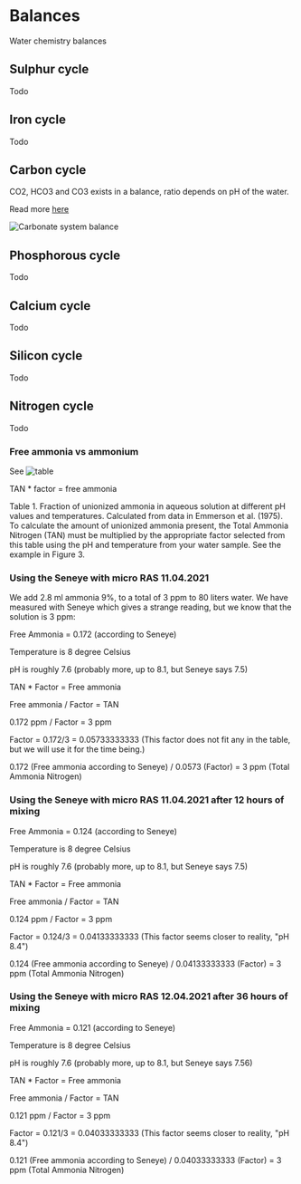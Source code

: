 # Balances

Water chemistry balances

## Sulphur cycle
Todo

## Iron cycle
Todo

## Carbon cycle

CO2, HCO3 and CO3 exists in a balance, ratio depends on pH of the water.

Read more [here](https://www.iaea.org/sites/default/files/18/07/oa-chemistry-dickson-050916.pdf)

![Carbonate system balance](https://upload.wikimedia.org/wikipedia/commons/9/93/Carbonate_system_of_seawater.svg)

## Phosphorous cycle
Todo

## Calcium cycle
Todo

## Silicon cycle
Todo

## Nitrogen cycle
Todo

### Free ammonia vs ammonium
See ![table](https://images.thefishsite.com/fish/legacy/files/articles/old/06-08UFloridaAmmon4.gif)

TAN * factor = free ammonia

Table 1. Fraction of unionized ammonia in aqueous solution at different pH values and temperatures. Calculated from data in Emmerson et al. (1975). To calculate the amount of unionized ammonia present, the Total Ammonia Nitrogen (TAN) must be multiplied by the appropriate factor selected from this table using the pH and temperature from your water sample. See the example in Figure 3.


### Using the Seneye with micro RAS 11.04.2021
We add 2.8 ml ammonia 9%, to a total of 3 ppm to 80 liters water. We have measured with Seneye which gives a strange reading, but we know that the solution is 3 ppm:

Free Ammonia = 0.172 (according to Seneye)

Temperature is 8 degree Celsius

pH is roughly 7.6 (probably more, up to 8.1, but Seneye says 7.5)

TAN * Factor = Free ammonia

Free ammonia / Factor = TAN

0.172 ppm / Factor = 3 ppm

Factor = 0.172/3 = 0.05733333333 (This factor does not fit any in the table, but we will use it for the time being.)

0.172 (Free ammonia according to Seneye) / 0.0573 (Factor) = 3 ppm (Total Ammonia Nitrogen)

### Using the Seneye with micro RAS 11.04.2021 after 12 hours of mixing
Free Ammonia = 0.124 (according to Seneye)

Temperature is 8 degree Celsius

pH is roughly 7.6 (probably more, up to 8.1, but Seneye says 7.5)

TAN * Factor = Free ammonia

Free ammonia / Factor = TAN

0.124 ppm / Factor = 3 ppm

Factor = 0.124/3 = 0.04133333333 (This factor seems closer to reality, "pH 8.4")

0.124 (Free ammonia according to Seneye) / 0.04133333333 (Factor) = 3 ppm (Total Ammonia Nitrogen)

### Using the Seneye with micro RAS 12.04.2021 after 36 hours of mixing
Free Ammonia = 0.121 (according to Seneye)

Temperature is 8 degree Celsius

pH is roughly 7.6 (probably more, up to 8.1, but Seneye says 7.56)

TAN * Factor = Free ammonia

Free ammonia / Factor = TAN

0.121 ppm / Factor = 3 ppm

Factor = 0.121/3 = 0.04033333333 (This factor seems closer to reality, "pH 8.4")

0.121 (Free ammonia according to Seneye) / 0.04033333333 (Factor) = 3 ppm (Total Ammonia Nitrogen)